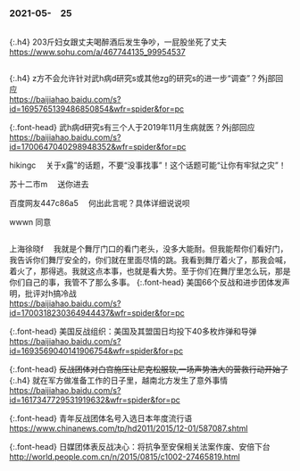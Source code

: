 ### 2021-05-　25
```tip
```

{:.h4}
203斤妇女跟丈夫喝醉酒后发生争吵，一屁股坐死了丈夫
<br>[
https://www.sohu.com/a/467744135_99954537
](
https://www.sohu.com/a/467744135_99954537
)

```note
```

{:.h4}
z方不会允许针对武h病d研究s或其他zg的研究s的进一步“调查”？外j部回应
<br>[
https://baijiahao.baidu.com/s?id=1695765139486850854&wfr=spider&for=pc
](
https://baijiahao.baidu.com/s?id=1695765139486850854&wfr=spider&for=pc
)

{:.font-head}
武h病d研究s有三个人于2019年11月生病就医？外j部回应
<br>[
https://baijiahao.baidu.com/s?id=1700647040298948352&wfr=spider&for=pc
](
https://baijiahao.baidu.com/s?id=1700647040298948352&wfr=spider&for=pc
)

hikingc　
关于x露”的话题，不要“没事找事”！这个话题可能“让你有牢狱之灾”！

苏十二市m
　送你进去

百度网友447c86a5　
何出此言呢？具体详细说说呗

wwwn
同意

```tip
```
上海徐晓f
　我就是个舞厅门口的看门老头，没多大能耐。但我能帮你们看好门，我告诉你们舞厅安全的，你们就在里面尽情的跳。我看到舞厅着火了，那我会喊，着火了，那得逃。我就这点本事，也就是看大势。至于你们在舞厅里怎么玩，那是你们自己的事，我管不了那么多事。
{:.font-head}
美国66个反战和进步团体发声明，批评对h搞冷战
<br>[
https://baijiahao.baidu.com/s?id=1700318230364944437&wfr=spider&for=pc
](
https://baijiahao.baidu.com/s?id=1700318230364944437&wfr=spider&for=pc
)

{:.font-head}
美国反战组织：美国及其盟国日均投下40多枚炸弹和导弹
<br>[
https://baijiahao.baidu.com/s?id=1693569040141906754&wfr=spider&for=pc
](
https://baijiahao.baidu.com/s?id=1693569040141906754&wfr=spider&for=pc
)

{:.font-head}
~~反战团体对白宫施压让尼克松服软,一场声势浩大的营救行动开始了~~
{:.h4}
就在军方做准备工作的日子里，越南北方发生了意外事情
<br>[
https://baijiahao.baidu.com/s?id=1617347729531919632&wfr=spider&for=pc
](
https://baijiahao.baidu.com/s?id=1617347729531919632&wfr=spider&for=pc
)

{:.font-head}
青年反战团体名号入选日本年度流行语
<br>[
https://www.chinanews.com/tp/hd2011/2015/12-01/587087.shtml
](
https://www.chinanews.com/tp/hd2011/2015/12-01/587087.shtml
)

{:.font-head}
日媒团体表反战决心：将抗争至安保相关法案作废、安倍下台
<br>[
http://world.people.com.cn/n/2015/0815/c1002-27465819.html
](
http://world.people.com.cn/n/2015/0815/c1002-27465819.html
)
